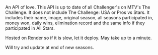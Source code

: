 An API of love. This API is up to date of all Challenger's on MTV's The Challenge. It does not include The Challenge: USA or Pros vs Stars.
It includes their name, image, original season, all seasons participated in, money won, daily wins, elimination record and the same info if they participated in All Stars.

Hosted on Render so if it is slow, let it deploy. May take up to a minute.

Will try and update at end of new seasons.
